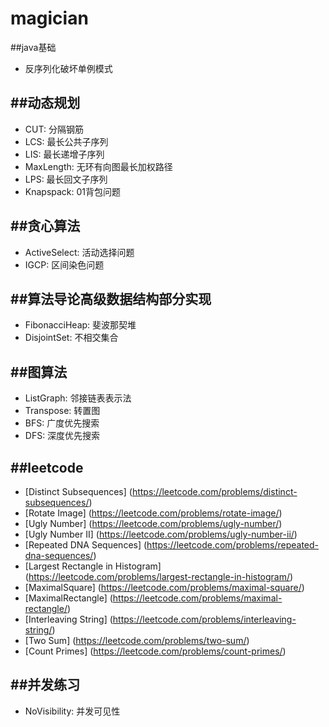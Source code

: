# magician

##java基础
*   反序列化破坏单例模式

##动态规划
---
*   CUT: 分隔钢筋
*   LCS: 最长公共子序列
*   LIS: 最长递增子序列
*   MaxLength: 无环有向图最长加权路径
*   LPS: 最长回文子序列
*   Knapspack: 01背包问题

##贪心算法
---
*   ActiveSelect: 活动选择问题
*   IGCP: 区间染色问题

##算法导论高级数据结构部分实现
---
*   FibonacciHeap: 斐波那契堆
*   DisjointSet: 不相交集合

##图算法
---
*   ListGraph: 邻接链表表示法
*   Transpose: 转置图
*   BFS: 广度优先搜索
*   DFS: 深度优先搜索

##leetcode
---
*   [Distinct Subsequences] (https://leetcode.com/problems/distinct-subsequences/)
*   [Rotate Image] (https://leetcode.com/problems/rotate-image/)
*   [Ugly Number] (https://leetcode.com/problems/ugly-number/)
*   [Ugly Number II] (https://leetcode.com/problems/ugly-number-ii/)
*   [Repeated DNA Sequences] (https://leetcode.com/problems/repeated-dna-sequences/)
*   [Largest Rectangle in Histogram] (https://leetcode.com/problems/largest-rectangle-in-histogram/)
*   [MaximalSquare] (https://leetcode.com/problems/maximal-square/)
*   [MaximalRectangle] (https://leetcode.com/problems/maximal-rectangle/)
*   [Interleaving String] (https://leetcode.com/problems/interleaving-string/)
*   [Two Sum] (https://leetcode.com/problems/two-sum/)
*   [Count Primes] (https://leetcode.com/problems/count-primes/)

##并发练习
---
*   NoVisibility: 并发可见性
